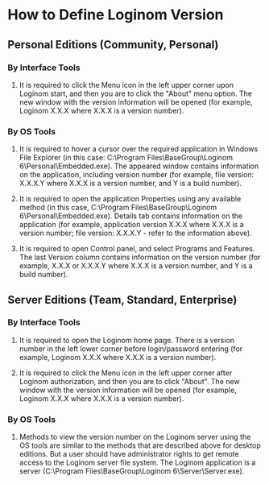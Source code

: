 # How to Define Loginom Version

## Personal Editions (Community, Personal)

### By Interface Tools

1. It is required to click the Menu icon in the left upper corner upon Loginom start, and then you are to click the "About" menu option. The new window with the version information will be opened (for example, Loginom X.X.X where X.X.X  is a version number).

### By OS Tools

1. It is required to hover a cursor over the required application in Windows File Explorer (in this case: C:\Program Files\BaseGroup\Loginom 6\Personal\Embedded.exe). The appeared window contains information on the application, including version number (for example, file version: X.X.X.Y where X.X.X  is a version number, and Y is a build number).

2. It is required to open the application Properties using any available method (in this case, C:\Program Files\BaseGroup\Loginom 6\Personal\Embedded.exe). Details tab contains information on the application (for example, application version X.X.X where X.X.X  is a version number; file version: X.X.X.Y - refer to the information above).

3. It is required to open Control panel, and select Programs and Features. The last Version column contains information on the version number (for example, X.X.X or X.X.X.Y where X.X.X  is a version number, and Y is a build number).

## Server Editions (Team, Standard, Enterprise)

### By Interface Tools

1. It is required to open the Loginom home page. There is a version number in the left lower corner before login/password entering (for example, Loginom X.X.X where X.X.X  is a version number).

2. It is required to click the Menu icon in the left upper corner after Loginom authorization, and then you are to click "About". The new window with the version information will be opened (for example, Loginom X.X.X where X.X.X  is a version number).

### By OS Tools

1. Methods to view the version number on the Loginom server using the OS tools are similar to the methods that are described above for desktop editions. But a user should have administrator rights to get remote access to the Loginom server file system. The Loginom application is a server (C:\Program Files\BaseGroup\Loginom 6\Server\Server.exe).
